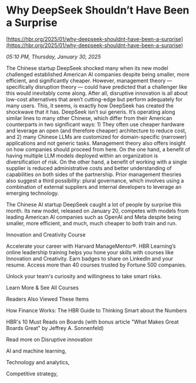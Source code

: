 # Why DeepSeek Shouldn’t Have Been a Surprise

[https://hbr.org/2025/01/why-deepseek-shouldnt-have-been-a-surprise](https://hbr.org/2025/01/why-deepseek-shouldnt-have-been-a-surprise)

*05:10 PM, Thursday, January 30, 2025*

The Chinese startup DeepSeek shocked many when its new model challenged established American AI companies despite being smaller, more efficient, and significantly cheaper. However, management theory — specifically disruption theory — could have predicted that a challenger like this would inevitably come along. After all, disruptive innovation is all about low-cost alternatives that aren’t cutting-edge but perform adequately for many users. This, it seems, is exactly how DeepSeek has created the shockwave that it has. DeepSeek isn’t sui generis. It’s operating along similar lines to many other Chinese, which differ from their American counterparts in two significant ways: 1) They often use cheaper hardware and leverage an open (and therefore cheaper) architecture to reduce cost, and 2) many Chinese LLMs are customized for domain-specific (narrower) applications and not generic tasks. Management theory also offers insight on how companies should proceed from here. On the one hand, a benefit of having multiple LLM models deployed within an organization is diversification of risk. On the other hand, a benefit of working with a single supplier is reduced administrative costs and better understanding of capabilities on both sides of the partnership. Prior management theories also suggest a third possibility: plural governance, which involves using a combination of external suppliers and internal developers to leverage an emerging technology.

The Chinese AI startup DeepSeek caught a lot of people by surprise this month. Its new model, released on January 20, competes with models from leading American AI companies such as OpenAI and Meta despite being smaller, more efficient, and much, much cheaper to both train and run.

Innovation and Creativity Course

Accelerate your career with Harvard ManageMentor®. HBR Learning’s online leadership training helps you hone your skills with courses like Innovation and Creativity. Earn badges to share on LinkedIn and your resume. Access more than 40 courses trusted by Fortune 500 companies.

Unlock your team's curiosity and willingness to take smart risks.

Learn More & See All Courses

Readers Also Viewed These Items

How Finance Works: The HBR Guide to Thinking Smart about the Numbers

HBR's 10 Must Reads on Boards (with bonus article "What Makes Great Boards Great" by Jeffrey A. Sonnenfeld)

Read more on Disruptive innovation

AI and machine learning,

Technology and analytics,

Competitive strategy,

